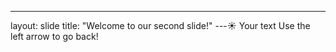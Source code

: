 
---
layout: slide
title: "Welcome to our second slide!"
---:sunny:
Your text
Use the left arrow to go back!
